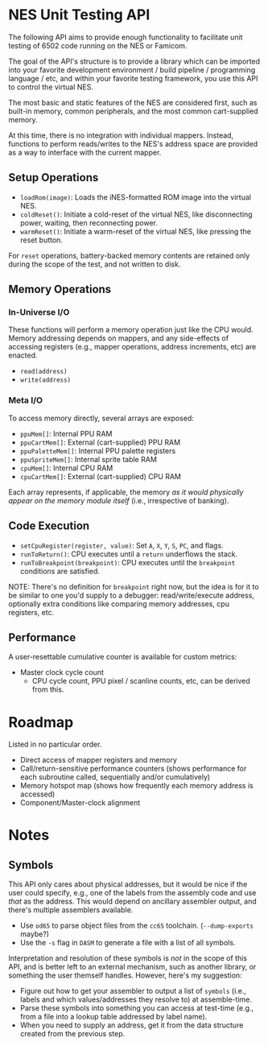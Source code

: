 # NES Unit Testing API
The following API aims to provide enough functionality to facilitate unit testing of 6502 code running on the NES or Famicom.

The goal of the API's structure is to provide a library which can be imported into your favorite development environment / build pipeline / programming language / etc, and within your favorite testing framework, you use this API to control the virtual NES.

The most basic and static features of the NES are considered first, such as built-in memory, common peripherals, and the most common cart-supplied memory.

At this time, there is no integration with individual mappers. Instead, functions to perform reads/writes to the NES's address space are provided as a way to interface with the current mapper.

## Setup Operations
* `loadRom(image)`: Loads the iNES-formatted ROM image into the virtual NES.
* `coldReset()`: Initiate a cold-reset of the virtual NES, like disconnecting power, waiting, then reconnecting power.
* `warmReset()`: Initiate a warm-reset of the virtual NES, like pressing the reset button.

For `reset` operations, battery-backed memory contents are retained only during the scope of the test, and not written to disk.

## Memory Operations
### In-Universe I/O
These functions will perform a memory operation just like the CPU would. Memory addressing depends on mappers, and any side-effects of accessing registers (e.g., mapper operations, address increments, etc) are enacted.
* `read(address)`
* `write(address)`

### Meta I/O
To access memory directly, several arrays are exposed:
* `ppuMem[]`: Internal PPU RAM
* `ppuCartMem[]`: External (cart-supplied) PPU RAM
* `ppuPaletteMem[]`: Internal PPU palette registers
* `ppuSpriteMem[]`: Internal sprite table RAM
* `cpuMem[]`: Internal CPU RAM
* `cpuCartMem[]`: External (cart-supplied) CPU RAM

Each array represents, if applicable, the memory *as it would physically appear on the memory module itself* (i.e., irrespective of banking).

## Code Execution
* `setCpuRegister(register, value)`: Set `A`, `X`, `Y`, `S`, `PC`, and flags.
* `runToReturn()`: CPU executes until a `return` underflows the stack.
* `runToBreakpoint(breakpoint)`: CPU executes until the `breakpoint` conditions are satisfied.

NOTE: There's no definition for `breakpoint` right now, but the idea is for it to be similar to one you'd supply to a debugger: read/write/execute address, optionally extra conditions like comparing memory addresses, cpu registers, etc.

## Performance
A user-resettable cumulative counter is available for custom metrics:
* Master clock cycle count
   * CPU cycle count, PPU pixel / scanline counts, etc, can be derived from this.


# Roadmap
Listed in no particular order.
* Direct access of mapper registers and memory
* Call/return-sensitive performance counters (shows performance for each subroutine called, sequentially and/or cumulatively)
* Memory hotspot map (shows how frequently each memory address is accessed)
* Component/Master-clock alignment


# Notes
## Symbols
This API only cares about physical addresses, but it would be nice if the user could specify, e.g., one of the labels from the assembly code and use *that* as the address. This would depend on ancillary assembler output, and there's multiple assemblers available.

* Use `od65` to parse object files from the `cc65` toolchain. (`--dump-exports` maybe?)
* Use the `-s` flag in `DASM` to generate a file with a list of all symbols.

Interpretation and resolution of these symbols is *not* in the scope of this API, and is better left to an external mechanism, such as another library, or something the user themself handles. However, here's my suggestion:
* Figure out how to get your assembler to output a list of `symbols` (i.e., labels and which values/addresses they resolve to) at assemble-time.
* Parse these symbols into something you can access at test-time (e.g., from a file into a lookup table addressed by label name).
* When you need to supply an address, get it from the data structure created from the previous step.